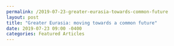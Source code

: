 ```yaml
---
permalink: /2019-07-23-greater-eurasia-towards-common-future
layout: post
title: "Greater Eurasia: moving towards a common future"
date: 2019-07-23 09:00 -0400
categories: Featured Articles
---
```

